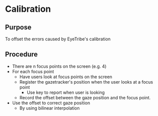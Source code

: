 Calibration
===========

## Purpose
To offset the errors caused by EyeTribe's calibration

## Procedure
- There are n focus points on the screen (e.g. 4)
- For each focus point
	- Have users look at focus points on the screen
	- Register the gazetracker's position when the user looks at a focus point
		- Use key to report when user is looking
	- Record the offset between the gaze position and the focus point.
- Use the offset to correct gaze position
	- By using bilinear interpolation